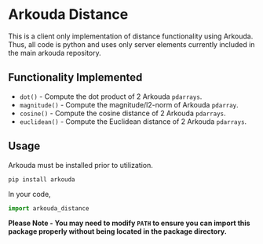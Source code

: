 # Arkouda Distance

This is a client only implementation of distance functionality using Arkouda. Thus, all code is python and uses only server elements currently included in the main arkouda repository. 

## Functionality Implemented

- `dot()` - Compute the dot product of 2 Arkouda `pdarrays`.
- `magnitude()` - Compute the magnitude/l2-norm of Arkouda `pdarray`.
- `cosine()` - Compute the cosine distance of 2 Arkouda `pdarrays`.
- `euclidean()` - Compute the Euclidean distance of 2 Arkouda `pdarrays`.

## Usage

Arkouda must be installed prior to utilization.

```commandline
pip install arkouda
```

In your code,

```python
import arkouda_distance
```
**Please Note - You may need to modify `PATH` to ensure you can import this package properly without being located in the package directory.**
